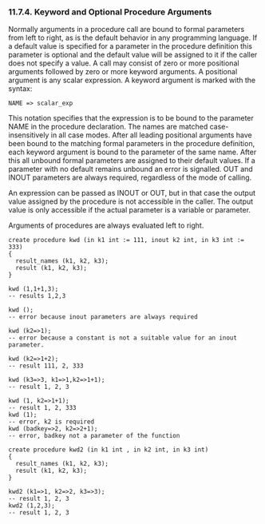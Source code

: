 <div>

<div>

<div>

<div>

### 11.7.4. Keyword and Optional Procedure Arguments

</div>

</div>

</div>

Normally arguments in a procedure call are bound to formal parameters
from left to right, as is the default behavior in any programming
language. If a default value is specified for a parameter in the
procedure definition this parameter is optional and the default value
will be assigned to it if the caller does not specify a value. A call
may consist of zero or more positional arguments followed by zero or
more keyword arguments. A positional argument is any scalar expression.
A keyword argument is marked with the syntax:

``` programlisting
NAME => scalar_exp
```

This notation specifies that the expression is to be bound to the
parameter NAME in the procedure declaration. The names are matched
case-insensitively in all case modes. After all leading positional
arguments have been bound to the matching formal parameters in the
procedure definition, each keyword argument is bound to the parameter of
the same name. After this all unbound formal parameters are assigned to
their default values. If a parameter with no default remains unbound an
error is signalled. OUT and INOUT parameters are always required,
regardless of the mode of calling.

An expression can be passed as INOUT or OUT, but in that case the output
value assigned by the procedure is not accessible in the caller. The
output value is only accessible if the actual parameter is a variable or
parameter.

Arguments of procedures are always evaluated left to right.

``` programlisting
create procedure kwd (in k1 int := 111, inout k2 int, in k3 int := 333)
{
  result_names (k1, k2, k3);
  result (k1, k2, k3);
}

kwd (1,1+1,3);
-- results 1,2,3

kwd ();
-- error because inout parameters are always required

kwd (k2=>1);
-- error because a constant is not a suitable value for an inout parameter.

kwd (k2=>1+2);
-- result 111, 2, 333

kwd (k3=>3, k1=>1,k2=>1+1);
-- result 1, 2, 3

kwd (1, k2=>1+1);
-- result 1, 2, 333
kwd (1);
-- error, k2 is required
kwd (badkey=>2, k2=>2+1);
-- error, badkey not a parameter of the function

create procedure kwd2 (in k1 int , in k2 int, in k3 int)
{
  result_names (k1, k2, k3);
  result (k1, k2, k3);
}

kwd2 (k1=>1, k2=>2, k3=>3);
-- result 1, 2, 3
kwd2 (1,2,3);
-- result 1, 2, 3
```

</div>
